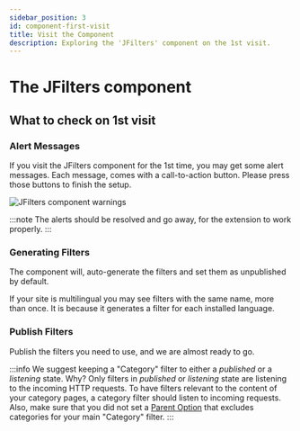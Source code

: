 ```yaml
---
sidebar_position: 3
id: component-first-visit
title: Visit the Component
description: Exploring the 'JFilters' component on the 1st visit.
---
```


# The JFilters component

## What to check on 1st visit

### Alert Messages
If you visit the JFilters component for the 1st time, you may get some alert messages. 
Each message, comes with a call-to-action button. Please press those buttons to finish the setup.

![JFilters component warnings](/img/getting-started/component-warnings.png)

:::note
The alerts should be resolved and go away, for the extension to work properly.
:::

### Generating Filters
The component will, auto-generate the filters and set them as unpublished by default.

If your site is multilingual you may see filters with the same name, more than once.
It is because it generates a filter for each installed language.

### Publish Filters
Publish the filters you need to use, and we are almost ready to go.

:::info
We suggest keeping a "Category" filter to either a *published* or a *listening* state.
Why? Only filters in *published* or *listening* state are listening to the incoming HTTP requests. To have filters relevant to the content of your category pages, a category filter should listen to incoming requests. Also, make sure that you did not set a [Parent Option](/component/filter-config/tree#parent-option) that excludes categories for your main  "Category" filter.
:::

